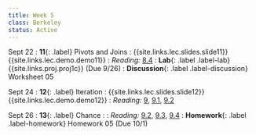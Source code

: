```yaml
---
title: Week 5
class: Berkeley
status: Active
---
```


Sept 22
: **11**{: .label} Pivots and Joins
    : {{site.links.lec.slides.slide11}} {{site.links.lec.demo.demo11}}
: _Reading:_ [8.4](https://inferentialthinking.com/chapters/08/4/Joining_Tables_by_Columns.html)
: **Lab**{: .label .label-lab} {{site.links.proj.proj1c}} (Due 9/26)
: **Discussion**{: .label .label-discussion} Worksheet 05 <!--{{site.links.wksht.wksht06}}-->

Sept 24
: **12**{: .label} Iteration
    : {{site.links.lec.slides.slide12}} {{site.links.lec.demo.demo12}}
: _Reading:_ [9](https://inferentialthinking.com/chapters/09/Randomness.html), [9.1](https://inferentialthinking.com/chapters/09/1/Conditional_Statements.html), [9.2](https://inferentialthinking.com/chapters/09/2/Iteration.html)

Sept 26
: **13**{: .label} Chance
    : <!--{{site.links.lec.slides.slide13}} {{site.links.lec.demo.demo13}}-->
: _Reading:_ [9.2](https://inferentialthinking.com/chapters/09/2/Iteration.html), [9.3](https://inferentialthinking.com/chapters/09/3/Simulation.html), [9.4](https://inferentialthinking.com/chapters/09/4/Monty_Hall_Problem.html)
: **Homework**{: .label .label-homework} Homework 05 <!--{{site.links.hw.hw05}}--> (Due 10/1)